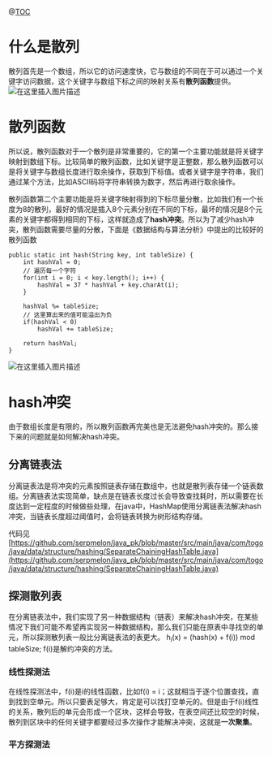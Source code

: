  @[TOC](目录)
 # 什么是散列
 散列首先是一个数组，所以它的访问速度快，它与数组的不同在于可以通过一个关键字访问数据，这个关键字与数组下标之间的映射关系有**散列函数**提供。
 ![在这里插入图片描述](https://img-blog.csdnimg.cn/20190518095547279.PNG?x-oss-process=image/watermark,type_ZmFuZ3poZW5naGVpdGk,shadow_10,text_aHR0cHM6Ly9ibG9nLmNzZG4ubmV0L3R5bjI0MzIyMjc5MQ==,size_16,color_FFFFFF,t_70)
 # 散列函数
 所以说，散列函数对于一个散列是非常重要的，它的第一个主要功能就是将关键字映射到数组下标。比较简单的散列函数，比如关键字是正整数，那么散列函数可以是将关键字与数组长度进行取余操作，获取到下标值。或者关键字是字符串，我们通过某个方法，比如ASCII码将字符串转换为数字，然后再进行取余操作。

散列函数第二个主要功能是将关键字映射得到的下标尽量分散，比如我们有一个长度为8的散列，最好的情况是插入8个元素分别在不同的下标，最坏的情况是8个元素的关键字都得到相同的下标，这样就造成了**hash冲突**。所以为了减少hash冲突，散列函数需要尽量的分散，下面是《数据结构与算法分析》中提出的比较好的散列函数

```
public static int hash(String key, int tableSize) {
	int hashVal = 0;
	// 遍历每一个字符
	for(int i = 0; i < key.length(); i++) {
		hashVal = 37 * hashVal + key.charAt(i);
	}
	
	hashVal %= tableSize;
	// 这里算出来的值可能溢出为负
	if(hashVal < 0)
		hashVal += tableSize;

	return hashVal;
}
```
![在这里插入图片描述](https://img-blog.csdnimg.cn/20190518102510189.PNG?x-oss-process=image/watermark,type_ZmFuZ3poZW5naGVpdGk,shadow_10,text_aHR0cHM6Ly9ibG9nLmNzZG4ubmV0L3R5bjI0MzIyMjc5MQ==,size_16,color_FFFFFF,t_70)
 # hash冲突
 由于数组长度是有限的，所以散列函数再完美也是无法避免hash冲突的。那么接下来的问题就是如何解决hash冲突。
 ## 分离链表法
 分离链表法是将冲突的元素按照链表存储在数组中，也就是散列表存储一个链表数组。分离链表法实现简单，缺点是在链表长度过长会导致查找耗时，所以需要在长度达到一定程度的时候做些处理，在java中，HashMap使用分离链表法解决hash冲突，当链表长度超过阈值时，会将链表转换为树形结构存储。

 代码见[https://github.com/serpmelon/java_pk/blob/master/src/main/java/com/togo/java/data/structure/hashing/SeparateChainingHashTable.java](https://github.com/serpmelon/java_pk/blob/master/src/main/java/com/togo/java/data/structure/hashing/SeparateChainingHashTable.java)

 ## 探测散列表
在分离链表法中，我们实现了另一种数据结构（链表）来解决hash冲突，在某些情况下我们可能不希望再实现另一种数据结构，那么我们只能在原表中寻找空的单元，所以探测散列表一般比分离链表法的表更大。
h<sub>i</sub>(x) = (hash(x) + f(i)) mod tableSize; f(i)是解约冲突的方法。

### 线性探测法
在线性探测法中，f(i)是i的线性函数，比如f(i) = i；这就相当于逐个位置查找，直到找到空单元。所以只要表足够大，肯定是可以找打空单元的。但是由于f(i)线性的关系，散列后的单元会形成一个区块，这样会导致，在表空间还比较空的时候，散列到区块中的任何关键字都要经过多次操作才能解决冲突，这就是**一次聚集**。

### 平方探测法
